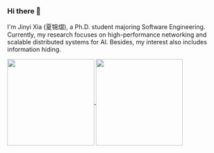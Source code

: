 ### Hi there 👋

I'm Jinyi Xia (夏锦熠), a Ph.D. student majoring Software Engineering. Currently, my research focuses on high-performance networking and scalable distributed systems for AI. Besides, my interest also includes information hiding.

<!--
**XIA-Jinyi/XIA-Jinyi** is a ✨ _special_ ✨ repository because its `README.md` (this file) appears on your GitHub profile.

Here are some ideas to get you started:

- 🔭 I’m currently working on ...
- 🌱 I’m currently learning ...
- 👯 I’m looking to collaborate on ...
- 🤔 I’m looking for help with ...
- 💬 Ask me about ...
- 📫 How to reach me: ...
- 😄 Pronouns: ...
- ⚡ Fun fact: ...
-->

<a href="https://github.com/XIA-Jinyi">
  <img height=200 align="center" src="https://github-readme-stats.vercel.app/api?username=XIA-Jinyi&rank_icon=percentile" />
</a>
<a href="https://github.com/XIA-Jinyi">
  <img height=200 align="center" src="https://github-readme-stats.vercel.app/api/top-langs?username=XIA-Jinyi&layout=compact&langs_count=10&card_width=320" />
</a>
